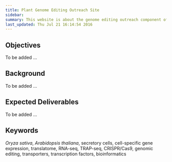```yaml
---
title: Plant Genome Editing Outreach Site
sidebar: 
summary: This website is about the genome editing outreach component of the <a href="http://plantsecretome.org">Plant SECRETome Project</a>.
last_updated: Thu Jul 21 16:14:54 2016
---
```


## Objectives

To be added ...

## Background

To be added ...


## Expected Deliverables

To be added ...

## Keywords

_Oryza sativa_, _Arabidopsis thaliana_, secretory cells, cell-specific
gene expression, translatome, RNA-seq, TRAP-seq, CRISPR/Cas9, genomic 
editing, transporters, transcription factors, bioinformatics






